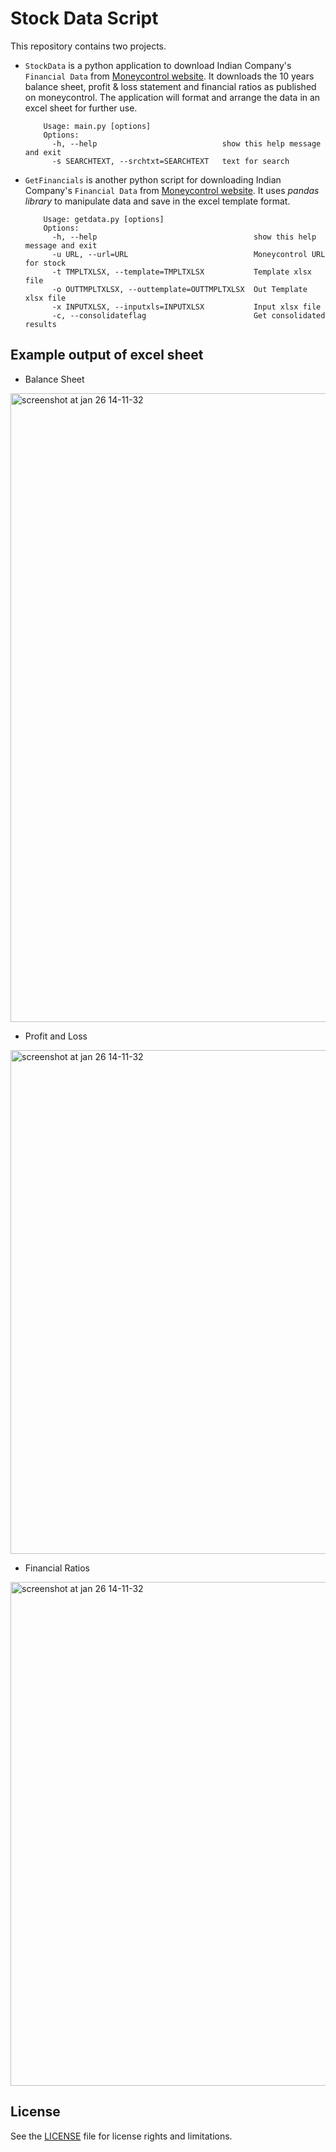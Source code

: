 # Stock Data Script

This repository contains two projects. 
* `StockData` is a python application to download Indian Company's `Financial Data` from [Moneycontrol website](http://www.moneycontrol.com). It downloads the 10 years balance sheet, profit & loss statement and financial ratios as published on moneycontrol. The application will format and arrange the data in an excel sheet for further use. 

          Usage: main.py [options]
          Options:
            -h, --help                            show this help message and exit
            -s SEARCHTEXT, --srchtxt=SEARCHTEXT   text for search
* `GetFinancials` is another python script for downloading Indian Company's `Financial Data` from [Moneycontrol website](http://www.moneycontrol.com). It uses *pandas library* to manipulate data and save in the excel template format. 

          Usage: getdata.py [options]
          Options:
            -h, --help                                   show this help message and exit
            -u URL, --url=URL                            Moneycontrol URL for stock
            -t TMPLTXLSX, --template=TMPLTXLSX           Template xlsx file
            -o OUTTMPLTXLSX, --outtemplate=OUTTMPLTXLSX  Out Template xlsx file
            -x INPUTXLSX, --inputxls=INPUTXLSX           Input xlsx file
            -c, --consolidateflag                        Get consolidated results

Example output of excel sheet
-----------------------------
* Balance Sheet
<img width="1006" alt="screenshot at jan 26 14-11-32" src="https://github.com/ketanmukadam/StockData/blob/master/store/BalanceSheet.png">

* Profit and Loss 
<img width="806" alt="screenshot at jan 26 14-11-32" src="https://github.com/ketanmukadam/StockData/blob/master/store/ProfitLoss.png">

* Financial Ratios 
<img width="806" alt="screenshot at jan 26 14-11-32" src="https://github.com/ketanmukadam/StockData/blob/master/store/Ratios.png">


## License

See the [LICENSE](LICENSE.md) file for license rights and limitations.
